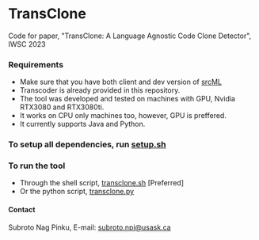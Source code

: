 # TransClone
Code for paper, "TransClone: A Language Agnostic Code Clone Detector", IWSC 2023

### Requirements
- Make sure that you have both client and dev version of [srcML](https://www.srcml.org/#download)
- Transcoder is already provided in this repository.
- The tool was developed and tested on machines with GPU, Nvidia RTX3080 and RTX3080ti.
- It works on CPU only machines too, however, GPU is preffered.
- It currently supports Java and Python.

### To setup all dependencies, run [setup.sh](setup.sh)

### To run the tool

- Through the shell script, [transclone.sh](transclone.sh) [Preferred]
- Or the python script, [transclone.py](transclone.py)



#### Contact

Subroto Nag Pinku, 
E-mail: [subroto.npi@usask.ca](mailto:subroto.npi@usask.ca) 
